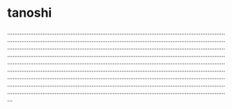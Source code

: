 # tanoshi
...............................................................................................................................................................................................................................................................................................................................................................................................................................................................................................................................................................................................................................................................................................................................................................................................................................................................................................................................................................................................................................................................................................................................................................